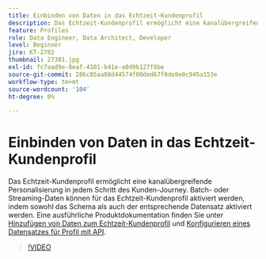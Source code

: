 ```yaml
---
title: Einbinden von Daten in das Echtzeit-Kundenprofil
description: Das Echtzeit-Kundenprofil ermöglicht eine kanalübergreifende Personalisierung in jedem Schritt des Kunden-Journey. Batch- oder Streaming-Daten können für das Echtzeit-Kundenprofil aktiviert werden, indem sowohl das Schema als auch der entsprechende Datensatz aktiviert werden.
feature: Profiles
role: Data Engineer, Data Architect, Developer
level: Beginner
jira: KT-2702
thumbnail: 27301.jpg
exl-id: fc7aad9e-8eaf-4101-b41e-a0d9b127f8be
source-git-commit: 286c85aa88d44574f00ded67f0de8e0c945a153e
workflow-type: tm+mt
source-wordcount: '104'
ht-degree: 0%

---
```


# Einbinden von Daten in das Echtzeit-Kundenprofil

Das Echtzeit-Kundenprofil ermöglicht eine kanalübergreifende Personalisierung in jedem Schritt des Kunden-Journey. Batch- oder Streaming-Daten können für das Echtzeit-Kundenprofil aktiviert werden, indem sowohl das Schema als auch der entsprechende Datensatz aktiviert werden. Eine ausführliche Produktdokumentation finden Sie unter [Hinzufügen von Daten zum Echtzeit-Kundenprofil](https://experienceleague.adobe.com/docs/experience-platform/profile/tutorials/add-profile-data.html) und [Konfigurieren eines Datensatzes für Profil mit API](https://experienceleague.adobe.com/docs/experience-platform/profile/tutorials/dataset-configuration.html).

>[!VIDEO](https://video.tv.adobe.com/v/27301?learn=on&enablevpops)
